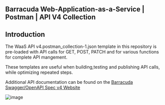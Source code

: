 ## Barracuda Web-Application-as-a-Service | Postman | API V4 Collection
## Introduction
The WaaS API v4.postman_collection-1.json template in this repository is pre-loaded with API calls for GET, POST, PATCH and for various functions for complete API mangement. 

These templates are useful when building,testing and publishing API calls, while optimizing repeated steps. 

Additional API documentation can be found on the [Barracuda Swagger/OpenAPI Spec v4 Website](https://api.waas.barracudanetworks.com/v4/swagger/#/)

![image](https://github.com/ntrifiletti/waas-postman/assets/60154709/d7afc92f-ca47-405f-bffc-602a6f339e8d)






